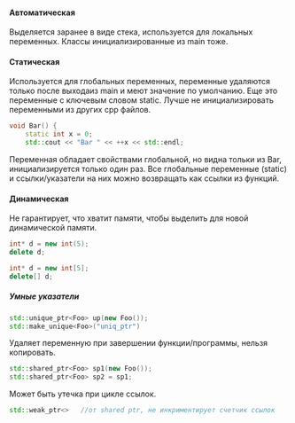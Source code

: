 #### Автоматическая 

Выделяется заранее в виде стека, используется для локальных переменных. Классы инициализированные из main тоже.

#### Статическая 

Используется для глобальных переменных, переменные удаляются только после выходаиз main и меют значение по умолчанию.
Еще это переменные с ключевым словом static. Лучше не инициализировать переменными из других cpp файлов.
```cpp
void Bar() {
	static int x = 0;
	std::cout << "Bar " << ++x << std::endl;
```
Переменная обладает свойствами глобальной, но видна тольки из Bar, инициализируется только один раз.
Все глобальные переменные (static) и ссылки/указатели на них можно возвращать как ссылки из функций.

#### Динамическая 

Не гарантирует, что хватит памяти, чтобы выделить для новой динамической памяти.

```cpp
int* d = new int(5);
delete d;

int* d = new int[5];
delete[] d;
```

##### Умные указатели 

```cpp
std::unique_ptr<Foo> up(new Foo()); 
std::make_unique<Foo>("uniq_ptr")   
```
Удаляет переменную при завершении функции/программы, нельзя копировать. 
```cpp
std::shared_ptr<Foo> sp1(new Foo()); 
std::shared_ptr<Foo> sp2 = sp1; 
```
Может быть утечка при цикле ссылок.
```cpp
std::weak_ptr<>   //от shared ptr, не инкриментирует счетчик ссылок
```
